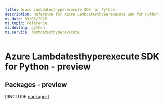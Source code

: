 ```yaml
---
title: Azure Lambdatesthyperexecute SDK for Python
description: Reference for Azure Lambdatesthyperexecute SDK for Python
ms.date: 09/03/2025
ms.topic: reference
ms.devlang: python
ms.service: lambdatesthyperexecute
---
```

# Azure Lambdatesthyperexecute SDK for Python - preview
## Packages - preview
[!INCLUDE [packages](lambdatesthyperexecute-index.md)]